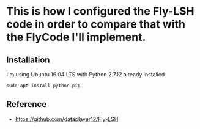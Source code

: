 
# This is how I configured the Fly-LSH code in order to compare that with the FlyCode I'll implement.

## Installation

I'm using Ubuntu 16.04 LTS with Python 2.7.12 already installed

    sudo apt install python-pip

## Reference

- https://github.com/dataplayer12/Fly-LSH
